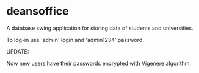 # deansoffice
A database swing application for storing data of students and universities.

To log-in use 'admin' login and 'admin1234' password.

UPDATE:

Now new users have their passwords encrypted with Vigenere algorithm.
